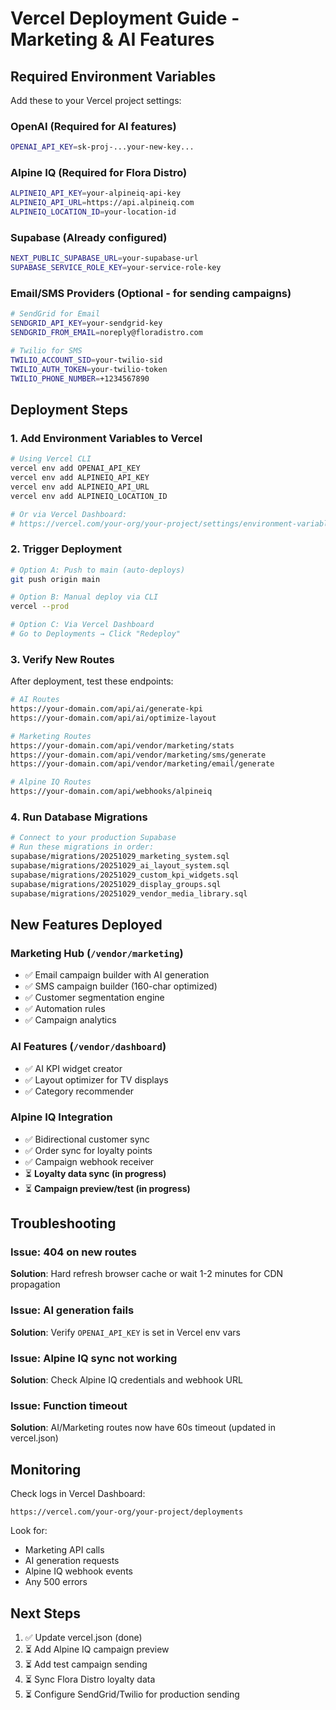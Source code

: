 # Vercel Deployment Guide - Marketing & AI Features

## Required Environment Variables

Add these to your Vercel project settings:

### OpenAI (Required for AI features)
```bash
OPENAI_API_KEY=sk-proj-...your-new-key...
```

### Alpine IQ (Required for Flora Distro)
```bash
ALPINEIQ_API_KEY=your-alpineiq-api-key
ALPINEIQ_API_URL=https://api.alpineiq.com
ALPINEIQ_LOCATION_ID=your-location-id
```

### Supabase (Already configured)
```bash
NEXT_PUBLIC_SUPABASE_URL=your-supabase-url
SUPABASE_SERVICE_ROLE_KEY=your-service-role-key
```

### Email/SMS Providers (Optional - for sending campaigns)
```bash
# SendGrid for Email
SENDGRID_API_KEY=your-sendgrid-key
SENDGRID_FROM_EMAIL=noreply@floradistro.com

# Twilio for SMS
TWILIO_ACCOUNT_SID=your-twilio-sid
TWILIO_AUTH_TOKEN=your-twilio-token
TWILIO_PHONE_NUMBER=+1234567890
```

## Deployment Steps

### 1. Add Environment Variables to Vercel

```bash
# Using Vercel CLI
vercel env add OPENAI_API_KEY
vercel env add ALPINEIQ_API_KEY
vercel env add ALPINEIQ_API_URL
vercel env add ALPINEIQ_LOCATION_ID

# Or via Vercel Dashboard:
# https://vercel.com/your-org/your-project/settings/environment-variables
```

### 2. Trigger Deployment

```bash
# Option A: Push to main (auto-deploys)
git push origin main

# Option B: Manual deploy via CLI
vercel --prod

# Option C: Via Vercel Dashboard
# Go to Deployments → Click "Redeploy"
```

### 3. Verify New Routes

After deployment, test these endpoints:

```bash
# AI Routes
https://your-domain.com/api/ai/generate-kpi
https://your-domain.com/api/ai/optimize-layout

# Marketing Routes
https://your-domain.com/api/vendor/marketing/stats
https://your-domain.com/api/vendor/marketing/sms/generate
https://your-domain.com/api/vendor/marketing/email/generate

# Alpine IQ Routes
https://your-domain.com/api/webhooks/alpineiq
```

### 4. Run Database Migrations

```bash
# Connect to your production Supabase
# Run these migrations in order:
supabase/migrations/20251029_marketing_system.sql
supabase/migrations/20251029_ai_layout_system.sql
supabase/migrations/20251029_custom_kpi_widgets.sql
supabase/migrations/20251029_display_groups.sql
supabase/migrations/20251029_vendor_media_library.sql
```

## New Features Deployed

### Marketing Hub (`/vendor/marketing`)
- ✅ Email campaign builder with AI generation
- ✅ SMS campaign builder (160-char optimized)
- ✅ Customer segmentation engine
- ✅ Automation rules
- ✅ Campaign analytics

### AI Features (`/vendor/dashboard`)
- ✅ AI KPI widget creator
- ✅ Layout optimizer for TV displays
- ✅ Category recommender

### Alpine IQ Integration
- ✅ Bidirectional customer sync
- ✅ Order sync for loyalty points
- ✅ Campaign webhook receiver
- ⏳ **Loyalty data sync (in progress)**
- ⏳ **Campaign preview/test (in progress)**

## Troubleshooting

### Issue: 404 on new routes
**Solution**: Hard refresh browser cache or wait 1-2 minutes for CDN propagation

### Issue: AI generation fails
**Solution**: Verify `OPENAI_API_KEY` is set in Vercel env vars

### Issue: Alpine IQ sync not working
**Solution**: Check Alpine IQ credentials and webhook URL

### Issue: Function timeout
**Solution**: AI/Marketing routes now have 60s timeout (updated in vercel.json)

## Monitoring

Check logs in Vercel Dashboard:
```
https://vercel.com/your-org/your-project/deployments
```

Look for:
- Marketing API calls
- AI generation requests
- Alpine IQ webhook events
- Any 500 errors

## Next Steps

1. ✅ Update vercel.json (done)
2. ⏳ Add Alpine IQ campaign preview
3. ⏳ Add test campaign sending
4. ⏳ Sync Flora Distro loyalty data
5. ⏳ Configure SendGrid/Twilio for production sending

